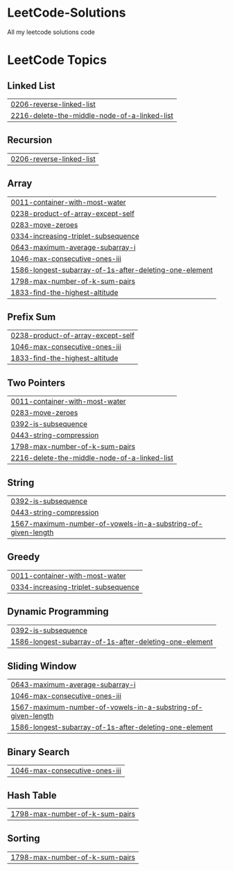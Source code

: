 # LeetCode-Solutions
All my leetcode solutions code

<!---LeetCode Topics Start-->
# LeetCode Topics
## Linked List
|  |
| ------- |
| [0206-reverse-linked-list](https://github.com/FuaadBashi/LeetCode-Solutions/tree/master/0206-reverse-linked-list) |
| [2216-delete-the-middle-node-of-a-linked-list](https://github.com/FuaadBashi/LeetCode-Solutions/tree/master/2216-delete-the-middle-node-of-a-linked-list) |
## Recursion
|  |
| ------- |
| [0206-reverse-linked-list](https://github.com/FuaadBashi/LeetCode-Solutions/tree/master/0206-reverse-linked-list) |
## Array
|  |
| ------- |
| [0011-container-with-most-water](https://github.com/FuaadBashi/LeetCode-Solutions/tree/master/0011-container-with-most-water) |
| [0238-product-of-array-except-self](https://github.com/FuaadBashi/LeetCode-Solutions/tree/master/0238-product-of-array-except-self) |
| [0283-move-zeroes](https://github.com/FuaadBashi/LeetCode-Solutions/tree/master/0283-move-zeroes) |
| [0334-increasing-triplet-subsequence](https://github.com/FuaadBashi/LeetCode-Solutions/tree/master/0334-increasing-triplet-subsequence) |
| [0643-maximum-average-subarray-i](https://github.com/FuaadBashi/LeetCode-Solutions/tree/master/0643-maximum-average-subarray-i) |
| [1046-max-consecutive-ones-iii](https://github.com/FuaadBashi/LeetCode-Solutions/tree/master/1046-max-consecutive-ones-iii) |
| [1586-longest-subarray-of-1s-after-deleting-one-element](https://github.com/FuaadBashi/LeetCode-Solutions/tree/master/1586-longest-subarray-of-1s-after-deleting-one-element) |
| [1798-max-number-of-k-sum-pairs](https://github.com/FuaadBashi/LeetCode-Solutions/tree/master/1798-max-number-of-k-sum-pairs) |
| [1833-find-the-highest-altitude](https://github.com/FuaadBashi/LeetCode-Solutions/tree/master/1833-find-the-highest-altitude) |
## Prefix Sum
|  |
| ------- |
| [0238-product-of-array-except-self](https://github.com/FuaadBashi/LeetCode-Solutions/tree/master/0238-product-of-array-except-self) |
| [1046-max-consecutive-ones-iii](https://github.com/FuaadBashi/LeetCode-Solutions/tree/master/1046-max-consecutive-ones-iii) |
| [1833-find-the-highest-altitude](https://github.com/FuaadBashi/LeetCode-Solutions/tree/master/1833-find-the-highest-altitude) |
## Two Pointers
|  |
| ------- |
| [0011-container-with-most-water](https://github.com/FuaadBashi/LeetCode-Solutions/tree/master/0011-container-with-most-water) |
| [0283-move-zeroes](https://github.com/FuaadBashi/LeetCode-Solutions/tree/master/0283-move-zeroes) |
| [0392-is-subsequence](https://github.com/FuaadBashi/LeetCode-Solutions/tree/master/0392-is-subsequence) |
| [0443-string-compression](https://github.com/FuaadBashi/LeetCode-Solutions/tree/master/0443-string-compression) |
| [1798-max-number-of-k-sum-pairs](https://github.com/FuaadBashi/LeetCode-Solutions/tree/master/1798-max-number-of-k-sum-pairs) |
| [2216-delete-the-middle-node-of-a-linked-list](https://github.com/FuaadBashi/LeetCode-Solutions/tree/master/2216-delete-the-middle-node-of-a-linked-list) |
## String
|  |
| ------- |
| [0392-is-subsequence](https://github.com/FuaadBashi/LeetCode-Solutions/tree/master/0392-is-subsequence) |
| [0443-string-compression](https://github.com/FuaadBashi/LeetCode-Solutions/tree/master/0443-string-compression) |
| [1567-maximum-number-of-vowels-in-a-substring-of-given-length](https://github.com/FuaadBashi/LeetCode-Solutions/tree/master/1567-maximum-number-of-vowels-in-a-substring-of-given-length) |
## Greedy
|  |
| ------- |
| [0011-container-with-most-water](https://github.com/FuaadBashi/LeetCode-Solutions/tree/master/0011-container-with-most-water) |
| [0334-increasing-triplet-subsequence](https://github.com/FuaadBashi/LeetCode-Solutions/tree/master/0334-increasing-triplet-subsequence) |
## Dynamic Programming
|  |
| ------- |
| [0392-is-subsequence](https://github.com/FuaadBashi/LeetCode-Solutions/tree/master/0392-is-subsequence) |
| [1586-longest-subarray-of-1s-after-deleting-one-element](https://github.com/FuaadBashi/LeetCode-Solutions/tree/master/1586-longest-subarray-of-1s-after-deleting-one-element) |
## Sliding Window
|  |
| ------- |
| [0643-maximum-average-subarray-i](https://github.com/FuaadBashi/LeetCode-Solutions/tree/master/0643-maximum-average-subarray-i) |
| [1046-max-consecutive-ones-iii](https://github.com/FuaadBashi/LeetCode-Solutions/tree/master/1046-max-consecutive-ones-iii) |
| [1567-maximum-number-of-vowels-in-a-substring-of-given-length](https://github.com/FuaadBashi/LeetCode-Solutions/tree/master/1567-maximum-number-of-vowels-in-a-substring-of-given-length) |
| [1586-longest-subarray-of-1s-after-deleting-one-element](https://github.com/FuaadBashi/LeetCode-Solutions/tree/master/1586-longest-subarray-of-1s-after-deleting-one-element) |
## Binary Search
|  |
| ------- |
| [1046-max-consecutive-ones-iii](https://github.com/FuaadBashi/LeetCode-Solutions/tree/master/1046-max-consecutive-ones-iii) |
## Hash Table
|  |
| ------- |
| [1798-max-number-of-k-sum-pairs](https://github.com/FuaadBashi/LeetCode-Solutions/tree/master/1798-max-number-of-k-sum-pairs) |
## Sorting
|  |
| ------- |
| [1798-max-number-of-k-sum-pairs](https://github.com/FuaadBashi/LeetCode-Solutions/tree/master/1798-max-number-of-k-sum-pairs) |
<!---LeetCode Topics End-->